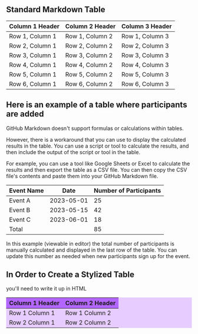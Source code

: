 <h2> Standard Markdown Table </h2>

| Column 1 Header | Column 2 Header | Column 3 Header |
| --------------- | --------------- | --------------- |
| Row 1, Column 1 | Row 1, Column 2 | Row 1, Column 3 |
| Row 2, Column 1 | Row 2, Column 2 | Row 2, Column 3 |
| Row 3, Column 1 | Row 3, Column 2 | Row 3, Column 3 |
| Row 4, Column 1 | Row 4, Column 2 | Row 4, Column 3 |
| Row 5, Column 1 | Row 5, Column 2 | Row 5, Column 3 |
| Row 6, Column 1 | Row 6, Column 2 | Row 6, Column 3 |


<h2> Here is an example of a table where participants are added </h2>


GitHub Markdown doesn't support formulas or calculations within tables.



However, there is a workaround that you can use to display the calculated results in the table. You can use a script or tool to calculate the results, and then include the output of the script or tool in the table.


For example, you can use a tool like Google Sheets or Excel to calculate the results and then export the table as a CSV file. You can then copy the CSV file's contents and paste them into your GitHub Markdown file.


| Event Name | Date      | Number of Participants |
| ---------- | ----------| -----------------------|
| Event A    | 2023-05-01| 25                     |
| Event B    | 2023-05-15| 42                     |
| Event C    | 2023-06-01| 18                     |
| Total      |           | 85                     |


In this example (viewable in editor) the total number of participants is manually calculated and displayed in the last row of the table. You can update this number as needed when new participants sign up for the event.


<h2> In Order to Create a Stylized Table</h2>
you'll need to write it up in HTML

<table style="background-color: #e6ccff;">
  <thead>
    <tr>
      <th style="background-color: #b366ff;">Column 1 Header</th>
      <th style="background-color: #b366ff;">Column 2 Header</th>
    </tr>
  </thead>
  <tbody>
    <tr>
      <td>Row 1 Column 1</td>
      <td>Row 1 Column 2</td>
    </tr>
    <tr>
      <td>Row 2 Column 1</td>
      <td>Row 2 Column 2</td>
    </tr>
  </tbody>
</table>

